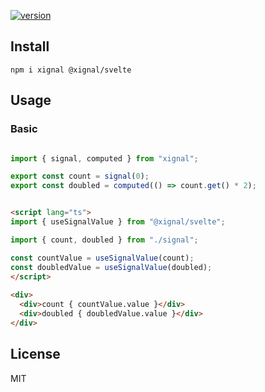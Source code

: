 [![version](https://badgen.net/npm/v/@xignal/svelte)](https://www.npmjs.com/package/@xignal/svelte)

## Install

`npm i xignal @xignal/svelte`

## Usage

### Basic

```ts

import { signal, computed } from "xignal";

export const count = signal(0);
export const doubled = computed(() => count.get() * 2);

```

```html

<script lang="ts">
import { useSignalValue } from "@xignal/svelte";

import { count, doubled } from "./signal";

const countValue = useSignalValue(count);
const doubledValue = useSignalValue(doubled);
</script>
    
<div>
  <div>count { countValue.value }</div>
  <div>doubled { doubledValue.value }</div>
</div>

```

## License

MIT